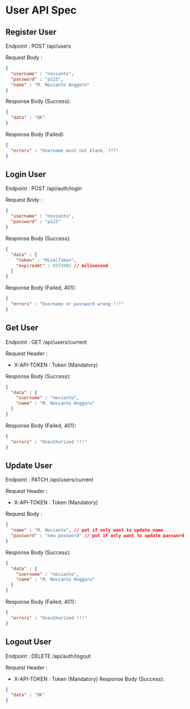 # User API Spec

## Register User

Endpoint : POST /api/users

Request Body :

```json
{
  "username" : "novianto",
  "password" : "p123",
  "name" : "M. Novianto Anggoro"
}
```

Response Body (Success):

```json
{
  "data" : "OK"
}
```

Response Body (Failed):

```json
{
  "errors" : "Username must not blank, ???"
}
```

## Login User

Endpoint : POST /api/auth/login

Request Body :

```json
{
  "username" : "novianto",
  "password" : "p123"
}
```

Response Body (Success):

```json
{
  "data" : {
    "token" : "MisalToken",
    "expiredAt" : 8374982 // milisecond
  }
}
```

Response Body (Failed, 401):

```json
{
  "errors" : "Username or password wrong !!!"
}
```

## Get User

Endpoint : GET /api/users/current

Request Header :

- X-API-TOKEN : Token (Mandatory)

Response Body (Success):

```json
{
  "data" : {
    "username" : "novianto",
    "name" : "M. Novianto Anggoro"
  }
}
```

Response Body (Failed, 401):

```json
{
  "errors" : "Unauthorized !!!"
}
```

## Update User

Endpoint : PATCH /api/users/current

Request Header :

- X-API-TOKEN : Token (Mandatory)

Request Body :

```json
{
  "name" : "M. Novianto", // put if only want to update name
  "password" : "new password" // put if only want to update password
}
```

Response Body (Success):

```json
{
  "data" : {
    "username" : "novianto",
    "name" : "M. Novianto Anggoro"
  }
}
```

Response Body (Failed, 401):

```json
{
  "errors" : "Unauthorized !!!"
}
```

## Logout User

Endpoint : DELETE /api/auth/logout

Request Header :

- X-API-TOKEN : Token (Mandatory)
  Response Body (Success):

```json
{
  "data" : "OK"
}
```